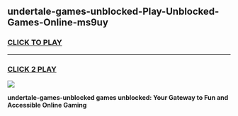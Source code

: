 
## undertale-games-unblocked-Play-Unblocked-Games-Online-ms9uy
<h3>
<a href="https://premium76.site?title=undertale-games-unblocked&ref=24A">CLICK TO PLAY</a></h3>
<hr>

<h3>
<a href="https://premium76.site?title=undertale-games-unblocked&ref=24A">CLICK 2 PLAY</a>
  
</h3>

<a href="https://premium76.site?title=undertale-games-unblocked&ref=24A"><img src="https://clearcache.store/games.png"></a>


**undertale-games-unblocked games unblocked: Your Gateway to Fun and Accessible Online Gaming**

